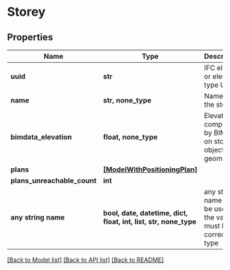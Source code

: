 # Storey


## Properties
Name | Type | Description | Notes
------------ | ------------- | ------------- | -------------
**uuid** | **str** | IFC element or element type UUID | [readonly] 
**name** | **str, none_type** | Name of the storey | [readonly] 
**bimdata_elevation** | **float, none_type** | Elevation computed by BIMData on storey&#39;s objects geometries. | [readonly] 
**plans** | [**[ModelWithPositioningPlan]**](ModelWithPositioningPlan.md) |  | [readonly] 
**plans_unreachable_count** | **int** |  | [readonly] 
**any string name** | **bool, date, datetime, dict, float, int, list, str, none_type** | any string name can be used but the value must be the correct type | [optional]

[[Back to Model list]](../README.md#documentation-for-models) [[Back to API list]](../README.md#documentation-for-api-endpoints) [[Back to README]](../README.md)


